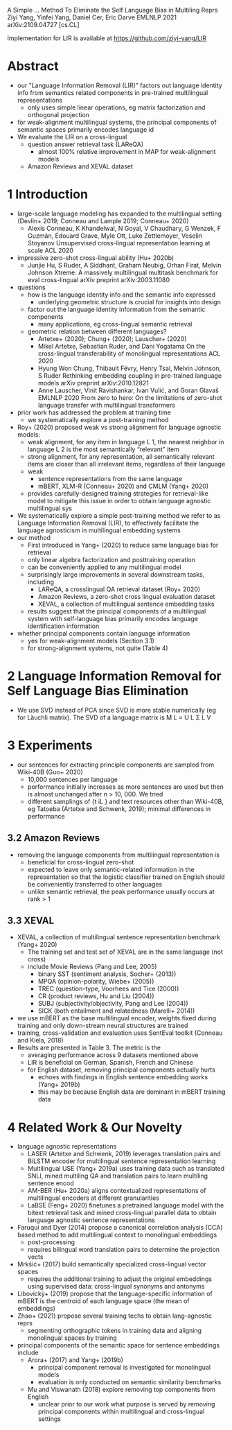 A Simple ... Method To Eliminate the Self Language Bias in Multiling Reprs
Ziyi Yang, Yinfei Yang, Daniel Cer, Eric Darve
EMLNLP 2021 arXiv:2109.04727 [cs.CL]

Implementation for LIR is available at https://github.com/ziyi-yang/LIR

# Abstract

* our "Language Information Removal (LIR)" factors out language identity info
  from semantics related components in pre-trained multilingual representations 
  * only uses simple linear operations,
    eg matrix factorization and orthogonal projection
* for weak-alignment multilingual systems, the
  principal components of semantic spaces primarily encodes language id
* We evaluate the LIR on a cross-lingual
  * question answer retrieval task (LAReQA)
    * almost 100% relative improvement in MAP for weak-alignment models
  * Amazon Reviews and XEVAL dataset

# 1 Introduction

* large-scale language modeling has expanded to the multilingual setting
  (Devlin+ 2019; Conneau and Lample 2019; Conneau+ 2020)
  * Alexis Conneau, K Khandelwal, N Goyal, V Chaudhary, G Wenzek, F Guzmán,
      Édouard Grave, Myle Ott, Luke Zettlemoyer, Veselin Stoyanov
    Unsupervised cross-lingual representation learning at scale
    ACL 2020
* impressive zero-shot cross-lingual ability (Hu+ 2020b)
  * Junjie Hu, S Ruder, A Siddhant, Graham Neubig, Orhan Firat, Melvin Johnson
    Xtreme: A massively multilingual multitask benchmark for eval cross-lingual
    arXiv preprint arXiv:2003.11080
* questions
  * how is the language identity info and the semantic info expressed
    * underlying geometric structure is crucial for insights into design
  * factor out the language identity information from the semantic components
    * many applications, eg cross-lingual semantic retrieval
  * geometric relation between different languages?
    * Artetxe+ (2020); Chung+ (2020); Lauscher+ (2020)
    * Mikel Artetxe, Sebastian Ruder, and Dani Yogatama
      On the cross-lingual transferability of monolingual representations
      ACL 2020
    * Hyung Won Chung, Thibault Févry, Henry Tsai, Melvin Johnson, S Ruder
      Rethinking embedding coupling in pre-trained language models
      arXiv preprint arXiv:2010.12821
    * Anne Lauscher, Vinit Ravishankar, Ivan Vulić, and Goran Glavaš
      EMLNLP 2020
      From zero to hero: On the limitations of zero-shot language transfer
        with multilingual transformers
* prior work has addressed the problem at training time
  * we systematically explore a post-training method
* Roy+ (2020) proposed weak vs strong alignment for language agnostic models:
  * weak alignment, for any item in language L 1, the nearest neighbor in
    language L 2 is the most semantically “relevant” item
  * strong alignment, for any representation, all semantically relevant items
    are closer than all irrelevant items, regardless of their language
  * weak
    * sentence representations from the same language
    * mBERT, XLM-R (Conneau+ 2020) and CMLM (Yang+ 2020)
  * provides carefully-designed training strategies for retrieval-like model to
    mitigate this issue in order to obtain language agnostic multilingual sys
* We systematically explore a simple post-training method we refer to as
  Language Information Removal (LIR), to effectively facilitate the language
  agnosticism in multilingual embedding systems
* our method
  * First introduced in Yang+ (2020) to reduce same language bias for retrieval
  * only linear algebra factorization and posttraining operation
  * can be conveniently applied to any multilingual model
  * surprisingly large improvements in several downstream tasks, including
    * LAReQA, a crosslingual QA retrieval dataset (Roy+ 2020)
    * Amazon Reviews, a zero-shot cross lingual evaluation dataset
    * XEVAL, a collection of multilingual sentence embedding tasks
  * results suggest that the principal components of a multilingual system with
    self-language bias primarily encodes language identification information
* whether principal components contain language information
  * yes for weak-alignment models (Section 3.1)
  * for strong-alignment systems, not quite (Table 4)

# 2 Language Information Removal for Self Language Bias Elimination

* We use SVD instead of PCA since SVD is more stable numerically (eg for
  Läuchli matrix). The SVD of a language matrix is M L = U L Σ L V

# 3 Experiments

* our sentences for extracting principle components are sampled from Wiki-40B
  (Guo+ 2020)
  * 10,000 sentences per language
  * performance initially increases as more sentences are used but
    then is almost unchanged after n > 10, 000. We tried
  * different samplings of {t iL } and text resources other than Wiki-40B,
    eg Tatoeba (Artetxe and Schwenk, 2019); minimal differences in performance

## 3.2 Amazon Reviews

* removing the language components from multilingual representation is
  * beneficial for cross-lingual zero-shot
  * expected to leave only semantic-related information in the representation
    so that the logistic classifier trained on English should be conveniently
    transferred to other languages
  * unlike semantic retrieval, the peak performance usually occurs at rank > 1

## 3.3 XEVAL

* XEVAL, a collection of multilingual sentence representation benchmark
  (Yang+ 2020)
  * The training set and test set of XEVAL are in the same language (not cross)
  * include Movie Reviews (Pang and Lee, 2005)
    * binary SST (sentiment analysis, Socher+ (2013))
    * MPQA (opinion-polarity, Wiebe+ (2005))
    * TREC (question-type, Voorhees and Tice (2000))
    * CR (product reviews, Hu and Liu (2004))
    * SUBJ (subjectivity/objectivity, Pang and Lee (2004))
    * SICK (both entailment and relatedness (Marelli+ 2014))
* we use mBERT as the base multilingual encoder, weights fixed during training
  and only down-stream neural structures are trained
* training, cross-validation and evaluation uses SentEval toolkit
  (Conneau and Kiela, 2018)
* Results are presented in Table 3. The metric is the
  * averaging performance across 9 datasets mentioned above
  * LIR is beneficial on German, Spanish, French and Chinese
  * for English dataset, removing principal components actually hurts
    * echoes with findings in English sentence embedding works (Yang+ 2019b)
    * this may be because English data are dominant in mBERT training data

# 4 Related Work & Our Novelty

* language agnostic representations
  * LASER (Artetxe and Schwenk, 2019) leverages translation pairs and BiLSTM
    encoder for multilingual sentence representation learning
  * Multilingual USE (Yang+ 2019a) uses training data such as translated SNLI,
    mined multiling QA and translation pairs to learn multiling sentence encod
  * AM-BER (Hu+ 2020a) aligns contextualized representations of multilingual
    encoders at different granularities
  * LaBSE (Feng+ 2020) finetunes a pretrained language model
    with the bitext retrieval task and mined cross-lingual parallel data
    to obtain language agnostic sentence representations
* Faruqui and Dyer (2014) propose a canonical correlation analysis (CCA) based
  method to add multilingual context to monolingual embeddings
  * post-processing 
  * requires bilingual word translation pairs to determine the projection vects
* Mrkšić+ (2017) build semantically specialized cross-lingual vector spaces
  * requires the additional training to adjust the original embeddings using
    supervised data: cross-lingual synonyms and antonyms
* Libovickỳ+ (2019) propose that the language-specific information of mBERT is
  the centroid of each language space (the mean of embeddings)
* Zhao+ (2021) propose several training techs to obtain lang-agnostic reprs
  * segmenting orthographic tokens in training data and
    aligning monolingual spaces by training
* principal components of the semantic space for sentence embeddings include
  * Arora+ (2017) and Yang+ (2019b)
    * principal component removal is investigated for monolingual models
    * evaluation is only conducted on semantic similarity benchmarks
  * Mu and Viswanath (2018) explore removing top components from English
    * unclear prior to our work what purpose is served by removing principal
      components within multilingual and cross-lingual settings
